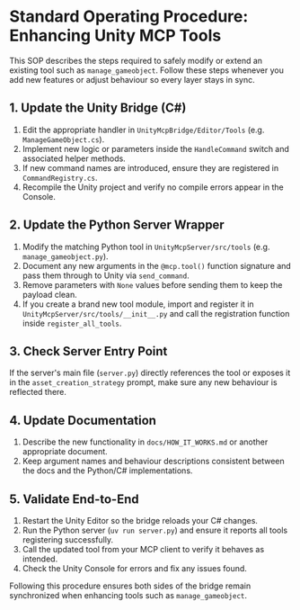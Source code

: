 # Standard Operating Procedure: Enhancing Unity MCP Tools

This SOP describes the steps required to safely modify or extend an existing tool such as `manage_gameobject`.
Follow these steps whenever you add new features or adjust behaviour so every layer stays in sync.

## 1. Update the Unity Bridge (C#)

1. Edit the appropriate handler in `UnityMcpBridge/Editor/Tools` (e.g. `ManageGameObject.cs`).
2. Implement new logic or parameters inside the `HandleCommand` switch and associated helper methods.
3. If new command names are introduced, ensure they are registered in `CommandRegistry.cs`.
4. Recompile the Unity project and verify no compile errors appear in the Console.

## 2. Update the Python Server Wrapper

1. Modify the matching Python tool in `UnityMcpServer/src/tools` (e.g. `manage_gameobject.py`).
2. Document any new arguments in the `@mcp.tool()` function signature and pass them through to Unity via `send_command`.
3. Remove parameters with `None` values before sending them to keep the payload clean.
4. If you create a brand new tool module, import and register it in `UnityMcpServer/src/tools/__init__.py` and call the registration function inside `register_all_tools`.

## 3. Check Server Entry Point

If the server's main file (`server.py`) directly references the tool or exposes it in the `asset_creation_strategy` prompt, make sure any new behaviour is reflected there.

## 4. Update Documentation

1. Describe the new functionality in `docs/HOW_IT_WORKS.md` or another appropriate document.
2. Keep argument names and behaviour descriptions consistent between the docs and the Python/C# implementations.

## 5. Validate End-to-End

1. Restart the Unity Editor so the bridge reloads your C# changes.
2. Run the Python server (`uv run server.py`) and ensure it reports all tools registering successfully.
3. Call the updated tool from your MCP client to verify it behaves as intended.
4. Check the Unity Console for errors and fix any issues found.

Following this procedure ensures both sides of the bridge remain synchronized when enhancing tools such as `manage_gameobject`.
